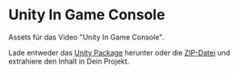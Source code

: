 # Unity In Game Console

Assets für das Video "Unity In Game Console".

Lade entweder das [Unity Package](https://github.com/BoundfoxStudios/video-in-game-console-assets/releases/download/v1/Icons.unitypackage) herunter oder die [ZIP-Datei](https://github.com/BoundfoxStudios/video-in-game-console-assets/releases/download/v1/Icons.zip) und extrahiere den Inhalt in Dein Projekt.

